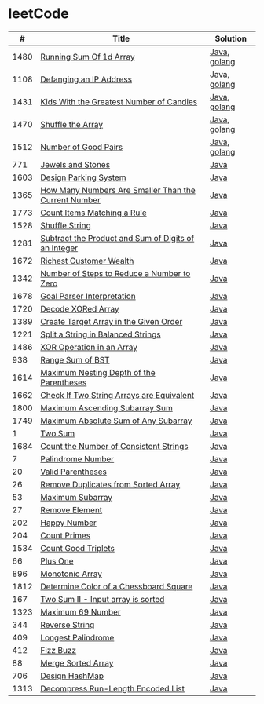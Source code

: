 # leetCode

| #   | Title | Solution |
| --- | ----- | -------- |
|1480|[Running Sum Of 1d Array](https://leetcode.com/problems/running-sum-of-1d-array/) | [Java](./Java/src/1480_RunningSumOf1dArray/RunningSumOf1dArray.java), [golang](./golang/1480_RunningSumOf1dArray/runningSumOf1dArray.go)
|1108|[Defanging an IP Address](https://leetcode.com/problems/defanging-an-ip-address/) | [Java](./Java/src/1108_DefangingAnIPAddress/DefangingAnIPAddress.java), [golang](./golang/1108_DefangingAnIPAddress/defangingAnIPAddress.go)
|1431|[Kids With the Greatest Number of Candies](https://leetcode.com/problems/kids-with-the-greatest-number-of-candies/) | [Java](./Java/src/1431_KidsWiththeGreatestNumberofCandies/KidsWiththeGreatestNumberofCandies.java), [golang](./golang/1431_KidsWiththeGreatestNumberofCandies/kidsWiththeGreatestNumberofCandies.go)
|1470|[Shuffle the Array](https://leetcode.com/problems/shuffle-the-array/) | [Java](./Java/src/1470_ShuffleTheArray/ShuffletheArray.java), [golang](./golang/1470_ShuffleTheArray/shuffleTheArray.go)
|1512|[Number of Good Pairs](https://leetcode.com/problems/number-of-good-pairs/) | [Java](./Java/src/1512_NumberofGoodPairs/NumberofGoodPairs.java), [golang](./golang/1512_NumberofGoodPairs/numberofGoodPairs.go)
|771|[Jewels and Stones](https://leetcode.com/problems/jewels-and-stones/) | [Java](./Java/src/771_JewelsAndStones/JewelsAndStones.java)
|1603|[Design Parking System](https://leetcode.com/problems/design-parking-system/) | [Java](./Java/src/1603_DesignParkingSystem/DesignParkingSystem.java)
|1365|[How Many Numbers Are Smaller Than the Current Number](https://leetcode.com/problems/how-many-numbers-are-smaller-than-the-current-number/) | [Java](./Java/src/1365_HowManyNumbersAreSmallerThantheCurrentNumber/HowManyNumbersAreSmallerThantheCurrentNumber.java)
|1773|[Count Items Matching a Rule](https://leetcode.com/problems/count-items-matching-a-rule/) | [Java](./Java/src/1773_CountItemsMatchingARule/CountItemsMatchingARule.java)
|1528|[Shuffle String](https://leetcode.com/problems/shuffle-string/) | [Java](./Java/src/1528_ShuffleString/ShuffleString.java)
|1281|[Subtract the Product and Sum of Digits of an Integer](https://leetcode.com/problems/subtract-the-product-and-sum-of-digits-of-an-integer/) | [Java](./Java/src/1281_SubtractTheProductAndSumOfDigitsOfAnInteger/SubtractTheProductAndSumOfDigitsOfAnInteger.java)
|1672|[Richest Customer Wealth](https://leetcode.com/problems/richest-customer-wealth/) | [Java](./Java/src/1672_RichestCustomerWealth/RichestCustomerWealth.java)
|1342|[Number of Steps to Reduce a Number to Zero](https://leetcode.com/problems/number-of-steps-to-reduce-a-number-to-zero/) | [Java](./Java/src/1342_NumberOfStepsToReduceANumberToZero/NumberOfStepsToReduceANumberToZero.java)
|1678|[Goal Parser Interpretation](https://leetcode.com/problems/goal-parser-interpretation/) | [Java](./Java/src/1678_GoalParserInterpretation/GoalParserInterpretation.java)
|1720|[Decode XORed Array](https://leetcode.com/problems/decode-xored-array/) | [Java](./Java/src/1720_DecodeXORedArray/DecodeXORedArray.java)
|1389|[Create Target Array in the Given Order](https://leetcode.com/problems/create-target-array-in-the-given-order) | [Java](./Java/src/1389_CreateTargetArrayIntheGivenOrder/CreateTargetArrayIntheGivenOrder.java)
|1221|[Split a String in Balanced Strings](https://leetcode.com/problems/split-a-string-in-balanced-strings/) | [Java](./Java/src/1221_SplitAStringinBalancedStrings/SplitAStringinBalancedStrings.java)
|1486|[XOR Operation in an Array](https://leetcode.com/problems/xor-operation-in-an-array) | [Java](./Java/src/1486_XOROperationInAnArray/XOROperationInAnArray.java)
|938|[Range Sum of BST](https://leetcode.com/problems/range-sum-of-bst/) | [Java](./Java/src/938_RangeSumOfBST/RangeSumOfBST.java)
|1614|[Maximum Nesting Depth of the Parentheses](https://leetcode.com/problems/maximum-nesting-depth-of-the-parentheses/) | [Java](./Java/src/1614_MaximumNestingDepthoftheParentheses/MaximumNestingDepthoftheParentheses.java)
|1662|[Check If Two String Arrays are Equivalent](https://leetcode.com/problems/check-if-two-string-arrays-are-equivalent/) | [Java](./Java/src/1662_CheckIfTwoStringArraysareEquivalent/CheckIfTwoStringArraysareEquivalent.java)
|1800|[Maximum Ascending Subarray Sum](https://leetcode.com/problems/maximum-ascending-subarray-sum) | [Java](./Java/src/1800_MaximumAscendingSubarraySum/MaximumAscendingSubarraySum.java)
|1749|[Maximum Absolute Sum of Any Subarray](https://leetcode.com/problems/maximum-absolute-sum-of-any-subarray) | [Java](./Java/src/1749_MaximumAbsoluteSumofAnySubarray/MaximumAbsoluteSumofAnySubarray.java)
|1|[Two Sum](https://leetcode.com/problems/two-sum/) | [Java](./Java/src/1_TwoSum/TwoSum.java)
|1684|[Count the Number of Consistent Strings](https://leetcode.com/problems/count-the-number-of-consistent-strings/) | [Java](./Java/src/1684_CountTheNumberofConsistentStrings/CountTheNumberofConsistentStrings.java)
|7|[Palindrome Number](https://leetcode.com/problems/palindrome-number/) | [Java](./Java/src/9_PalindromeNumber/PalindromeNumber.java)
|20|[Valid Parentheses](https://leetcode.com/problems/valid-parentheses/) | [Java](./Java/src/20_ValidParentheses/ValidParentheses.java)
|26|[Remove Duplicates from Sorted Array](https://leetcode.com/problems/remove-duplicates-from-sorted-array/) | [Java](./Java/src/26_RemoveDuplicatesfromSortedArray/RemoveDuplicatesfromSortedArray.java)
|53|[Maximum Subarray](https://leetcode.com/problems/maximum-subarray/) | [Java](./Java/src/53_MaximumSubarray/MaximumSubarray.java)
|27|[Remove Element](https://leetcode.com/problems/remove-element/) | [Java](./Java/src/27_RemoveElement/RemoveElement.java)
|202|[Happy Number](https://leetcode.com/problems/happy-number/) | [Java](./Java/src/202_HappyNumber/HappyNumber.java)
|204|[Count Primes](https://leetcode.com/problems/count-primes/) | [Java](./Java/src/204_CountPrimes/CountPrimes.java)
|1534|[Count Good Triplets](https://leetcode.com/problems/count-good-triplets/) | [Java](./Java/src/1534_CountGoodTriplets/CountGoodTriplets.java)
|66|[Plus One](https://leetcode.com/problems/plus-one) | [Java](./Java/src/66_PlusOne/PlusOne.java)
|896|[Monotonic Array](https://leetcode.com/problems/monotonic-array/) | [Java](./Java/src/896_MonotonicArray/MonotonicArray.java)
|1812|[Determine Color of a Chessboard Square](https://leetcode.com/problems/determine-color-of-a-chessboard-square/) | [Java](./Java/src/1812_DetermineColorofaChessboardSquare/DetermineColorofaChessboardSquare.java)
|167|[Two Sum II - Input array is sorted](https://leetcode.com/problems/two-sum-ii-input-array-is-sorted/) | [Java](./Java/src/167_TwoSumII/TwoSumII.java)
|1323|[Maximum 69 Number](https://leetcode.com/problems/maximum-69-number/) | [Java](./Java/src/1323_Maximum69Number/Maximum69Number.java)
|344|[Reverse String](https://leetcode.com/problems/reverse-string/) | [Java](./Java/src/344_ReverseString/ReverseString.java)
|409|[Longest Palindrome](https://leetcode.com/problems/longest-palindrome/) | [Java](./Java/src/409_LongestPalindrome/LongestPalindrome.java)
|412|[Fizz Buzz](https://leetcode.com/problems/fizz-buzz/) | [Java](./Java/src/412_FizzBuzz/FizzBuzz.java)
|88|[Merge Sorted Array](https://leetcode.com/problems/merge-sorted-array/) | [Java](./Java/src/88_MergeSortedArray/MergeSortedArray.java)
|706|[Design HashMap](https://leetcode.com/problems/design-hashmap/) | [Java](./Java/src/706_DesignHashMap/DesignHashMap.java)
|1313|[Decompress Run-Length Encoded List](https://leetcode.com/problems/decompress-run-length-encoded-list/) | [Java](./Java/src/1313_DecompressRunLengthEncodedList/DecompressRunLengthEncodedList.java)
